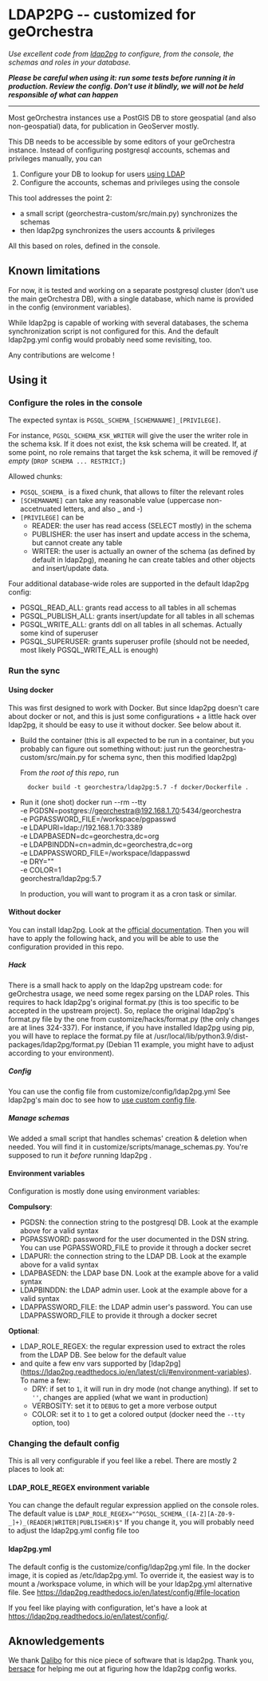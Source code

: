 # LDAP2PG -- customized for geOrchestra

_Use excellent code from [ldap2pg](https://github.com/dalibo/ldap2pg/) to configure, from the console, the schemas and roles in your database._

_**Please be careful when using it: run some tests before running it in production. Review the config. Don't use it blindly, we will not be held responsible of what can happen**_

---

Most geOrchestra instances use a PostGIS DB to store geospatial (and also non-geospatial) data, for publication in GeoServer mostly.

This DB needs to be accessible by some editors of your geOrchestra instance.
Instead of configuring postgresql accounts, schemas and privileges manually,
you can

1. Configure your DB to lookup for users [using LDAP](https://www.postgresql.org/docs/9.3/auth-methods.html#AUTH-LDAP)
2. Configure the accounts, schemas and privileges using the console

This tool addresses the point 2:
- a small script (georchestra-custom/src/main.py) synchronizes the schemas
- then ldap2pg synchronizes the users accounts & privileges

All this based on roles, defined in the console.


## Known limitations

For now, it is tested and working on a separate postgresql cluster (don't use the main geOrchestra DB), with a single database, which name is provided in the config (environment variables).

While ldap2pg is capable of working with several databases, the schema synchronization script is not configured for this. And the default ldap2pg.yml config would probably need some revisiting, too.

Any contributions are welcome !


## Using it

### Configure the roles in the console

The expected syntax is `PGSQL_SCHEMA_[SCHEMANAME]_[PRIVILEGE]`.

For instance, `PGSQL_SCHEMA_KSK_WRITER` will give the user the writer role in the schema ksk. If it does not exist, the ksk schema will be created. If, at some point, no role remains that target the ksk schema, it will be removed _if empty_ (`DROP SCHEMA ... RESTRICT;`)

Allowed chunks:
- `PGSQL_SCHEMA_` is a fixed chunk, that allows to filter the relevant roles
- `[SCHEMANAME]` can take any reasonable value (uppercase non-accetnuated letters, and also _ and -)
- `[PRIVILEGE]` can be
  - READER: the user has read access (SELECT mostly) in the schema
  - PUBLISHER: the user has insert and update access in the schema, but cannot create any table
  - WRITER: the user is actually an owner of the schema (as defined by default in ldap2pg), meaning he can create tables and other objects and insert/update data.


Four additional database-wide roles are supported in the default ldap2pg config:
- PGSQL_READ_ALL: grants read access to all tables in all schemas
- PGSQL_PUBLISH_ALL: grants insert/update  for all tables in all schemas
- PGSQL_WRITE_ALL: grants ddl on all tables in all schemas. Actually some kind of superuser
- PGSQL_SUPERUSER: grants superuser profile (should not be needed, most likely PGSQL_WRITE_ALL is enough)


### Run the sync
#### Using docker
This was first designed to work with Docker. But since ldap2pg doesn't care about docker or not, and this is just some configurations + a little hack over ldap2pg, it should be easy to use it without docker. See below about it.

- Build the container (this is all expected to be run in a container, but you probably can figure out something without: just run the georchestra-custom/src/main.py for schema sync, then this modified ldap2pg)

  From *the root of this repo*, run

        docker build -t georchestra/ldap2pg:5.7 -f docker/Dockerfile .

- Run it (one shot)
      docker run --rm --tty \
        -e PGDSN=postgres://georchestra@192.168.1.70:5434/georchestra \
        -e PGPASSWORD_FILE=/workspace/pgpasswd \
        -e LDAPURI=ldap://192.168.1.70:3389 \
        -e LDAPBASEDN=dc=georchestra,dc=org \
        -e LDAPBINDDN=cn=admin,dc=georchestra,dc=org \
        -e LDAPPASSWORD_FILE=/workspace/ldappasswd \
        -e DRY="" \
        -e COLOR=1 \
        georchestra/ldap2pg:5.7

    In production, you will want to program it as a cron task or similar.

#### Without docker

You can install ldap2pg. Look at the [official documentation](https://ldap2pg.readthedocs.io/en/latest/install/). Then you will have to apply the following hack, and you will be able to use the configuration provided in this repo.

##### Hack
There is a small hack to apply on the ldap2pg upstream code: for geOrchestra usage, we need some regex parsing on the LDAP roles. This requires to hack ldap2pg's original format.py (this is too specific to be accepted in the upstream project). So, replace the original ldap2pg's format.py file by the one from customize/hacks/format.py (the only changes are at lines 324-337).
For instance, if you have installed ldap2pg using pip, you will have to replace the format.py file at /usr/local/lib/python3.9/dist-packages/ldap2pg/format.py (Debian 11 example, you might have to adjust according to your environment).

##### Config
You can use the config file from customize/config/ldap2pg.yml
See ldap2pg's main doc to see how to [use custom config file](https://ldap2pg.readthedocs.io/en/latest/cli/).

##### Manage schemas
We added a small script that handles schemas' creation & deletion when needed. You will find it in customize/scripts/manage_schemas.py. You're supposed to run it *before* running ldap2pg .

#### Environment variables
Configuration is mostly done using environment variables:

**Compulsory**:
- PGDSN: the connection string to the postgresql DB. Look at the example above for a valid syntax
- PGPASSWORD: password for the user documented in the DSN string. You can use PGPASSWORD_FILE to provide it through a docker secret
- LDAPURI: the connection string to the LDAP DB. Look at the example above for a valid syntax
- LDAPBASEDN: the LDAP base DN. Look at the example above for a valid syntax
- LDAPBINDDN: the LDAP admin user. Look at the example above for a valid syntax
- LDAPPASSWORD_FILE: the LDAP admin user's password. You can use LDAPPASSWORD_FILE to provide it through a docker secret

**Optional**:
- LDAP_ROLE_REGEX: the regular expression used to extract the roles from the LDAP DB. See below for the default value
- and quite a few env vars supported by [ldap2pg] (https://ldap2pg.readthedocs.io/en/latest/cli/#environment-variables). To name a few:
  - DRY: if set to `1`, it will run in dry mode (not change anything). If set to `''`, changes are applied (what we want in production)
  - VERBOSITY: set it to `DEBUG` to get a more verbose output
  - COLOR: set it to `1` to get a colored output (docker need the `--tty` option, too)


### Changing the default config

This is all very configurable if you feel like a rebel. There are mostly 2 places to look at:

#### LDAP_ROLE_REGEX environment variable

You can change the default regular expression applied on the console roles. The default value is
`LDAP_ROLE_REGEX="^PGSQL_SCHEMA_([A-Z][A-Z0-9-_]+)_(READER|WRITER|PUBLISHER)$"`
If you change it, you will probably need to adjust the ldap2pg.yml config file too

#### ldap2pg.yml

The default config is the customize/config/ldap2pg.yml file. In the docker image, it is copied as /etc/ldap2pg.yml.
To override it, the easiest way is to mount a /workspace volume, in which will be your ldap2pg.yml alternative file. See https://ldap2pg.readthedocs.io/en/latest/config/#file-location

If you feel like playing with configuration, let's have a look at https://ldap2pg.readthedocs.io/en/latest/config/.


## Aknowledgements
We thank [Dalibo](https://github.com/dalibo) for this nice piece of software that is ldap2pg. Thank you, [bersace](https://github.com/bersace) for helping me out at figuring how the ldap2pg config works.
